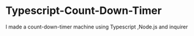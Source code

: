 # Typescript-Count-Down-Timer
I made a count-down-timer machine using Typescript ,Node.js and inquirer 
